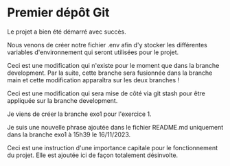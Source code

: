 # Premier dépôt Git

Le projet a bien été démarré avec succès.

Nous venons de créer notre fichier .env afin d'y stocker les différentes variables d'environnement qui seront utilisées pour le projet.

Ceci est une modification qui n'existe pour le moment que dans la branche development. Par la suite, cette branche sera fusionnée dans la branche main et cette modification apparaîtra sur les deux branches !

Ceci est une modification qui sera mise de côté via git stash pour être appliquée sur la branche development.

Je viens de créer la branche exo1 pour l'exercice 1.

Je suis une nouvelle phrase ajoutée dans le fichier README.md uniquement dans la branche exo1 à 15h39 le 16/11/2023.

Ceci est une instruction d'une importance capitale pour le fonctionnement du projet. Elle est ajoutée ici de façon totalement désinvolte.
